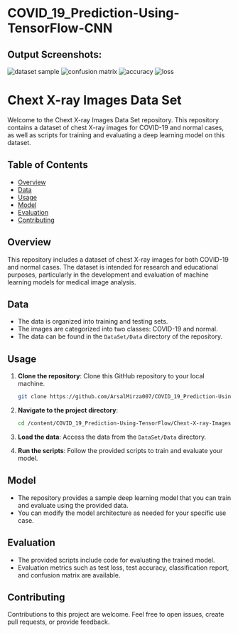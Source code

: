 # COVID_19_Prediction-Using-TensorFlow-CNN

## Output Screenshots:
![dataset sample](https://github.com/ArsalMirza007/COVID_19_Prediction-Using-TensorFlow-CNN/assets/121928372/7f778953-7a76-4b92-a977-a8f6ff3fbef7)
![confusion matrix](https://github.com/ArsalMirza007/COVID_19_Prediction-Using-TensorFlow-CNN/assets/121928372/feb4fade-e186-4caf-b71e-7d2c21d965bf)
![accuracy](https://github.com/ArsalMirza007/COVID_19_Prediction-Using-TensorFlow-CNN/assets/121928372/75ef4146-bae2-49d9-a40e-f59da34b6ed2)
![loss](https://github.com/ArsalMirza007/COVID_19_Prediction-Using-TensorFlow-CNN/assets/121928372/a2c87538-ff95-4e42-b5af-99dfcf50106d)



# Chext X-ray Images Data Set

Welcome to the Chext X-ray Images Data Set repository. This repository contains a dataset of chest X-ray images for COVID-19 and normal cases, as well as scripts for training and evaluating a deep learning model on this dataset.

## Table of Contents

- [Overview](#overview)
- [Data](#data)
- [Usage](#usage)
- [Model](#model)
- [Evaluation](#evaluation)
- [Contributing](#contributing)

## Overview

This repository includes a dataset of chest X-ray images for both COVID-19 and normal cases. The dataset is intended for research and educational purposes, particularly in the development and evaluation of machine learning models for medical image analysis.

## Data

- The data is organized into training and testing sets.
- The images are categorized into two classes: COVID-19 and normal.
- The data can be found in the `DataSet/Data` directory of the repository.

## Usage

1. **Clone the repository**: Clone this GitHub repository to your local machine.

   ```bash
   git clone https://github.com/ArsalMirza007/COVID_19_Prediction-Using-TensorFlow-CNN.git
   ```

2. **Navigate to the project directory**:

   ```bash
   cd /content/COVID_19_Prediction-Using-TensorFlow/Chext-X-ray-Images-Data-Set/DataSet/Data
   ```

3. **Load the data**: Access the data from the `DataSet/Data` directory.

4. **Run the scripts**: Follow the provided scripts to train and evaluate your model.

## Model

- The repository provides a sample deep learning model that you can train and evaluate using the provided data.
- You can modify the model architecture as needed for your specific use case.

## Evaluation

- The provided scripts include code for evaluating the trained model.
- Evaluation metrics such as test loss, test accuracy, classification report, and confusion matrix are available.

## Contributing

Contributions to this project are welcome. Feel free to open issues, create pull requests, or provide feedback.
